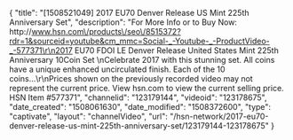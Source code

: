 {
    "title": "[1508521049] 2017 EU70 Denver Release US Mint 225th Anniversary Set",
    "description": "For More Info or to Buy Now: http:\/\/www.hsn.com\/products\/seo\/8515372?rdr=1&sourceid=youtube&cm_mmc=Social-_-Youtube-_-ProductVideo-_-577371\r\n2017 EU70 FDOI LE Denver Release United States Mint 225th Anniversary 10Coin Set \nCelebrate 2017 with this stunning set. All coins have a unique enhanced uncirculated finish. Each of the 10 coins...\r\nPrices shown on the previously recorded video may not represent the current price.  View hsn.com to view the current selling price. HSN Item #577371",
    "channelid": "123179144",
    "videoid": "123178675",
    "date_created": "1508061630",
    "date_modified": "1508372600",
    "type": "captivate",
    "layout": "channelVideo",
    "url": "\/hsn-network\/2017-eu70-denver-release-us-mint-225th-anniversary-set\/123179144-123178675"
}